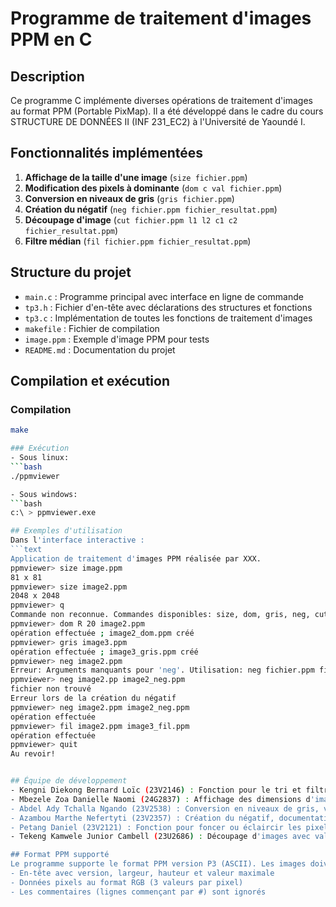# Programme de traitement d'images PPM en C

## Description
Ce programme C implémente diverses opérations de traitement d'images au format PPM (Portable PixMap). Il a été développé dans le cadre du cours STRUCTURE DE DONNÉES II (INF 231_EC2) à l'Université de Yaoundé I.

## Fonctionnalités implémentées
1. **Affichage de la taille d'une image** (`size fichier.ppm`)
2. **Modification des pixels à dominante** (`dom c val fichier.ppm`)
3. **Conversion en niveaux de gris** (`gris fichier.ppm`)
4. **Création du négatif** (`neg fichier.ppm fichier_resultat.ppm`)
5. **Découpage d'image** (`cut fichier.ppm l1 l2 c1 c2 fichier_resultat.ppm`)
6. **Filtre médian** (`fil fichier.ppm fichier_resultat.ppm`)

## Structure du projet
- `main.c` : Programme principal avec interface en ligne de commande
- `tp3.h` : Fichier d'en-tête avec déclarations des structures et fonctions
- `tp3.c` : Implémentation de toutes les fonctions de traitement d'images
- `makefile` : Fichier de compilation
- `image.ppm` : Exemple d'image PPM pour tests
- `README.md` : Documentation du projet

## Compilation et exécution

### Compilation
```bash
make

### Exécution
- Sous linux:
```bash
./ppmviewer

- Sous windows:
```bash
c:\ > ppmviewer.exe

## Exemples d'utilisation
Dans l'interface interactive :
```text
Application de traitement d'images PPM réalisée par XXX.
ppmviewer> size image.ppm
81 x 81
ppmviewer> size image2.ppm
2048 x 2048
ppmviewer> q
Commande non reconnue. Commandes disponibles: size, dom, gris, neg, cut, fil, quit
ppmviewer> dom R 20 image2.ppm
opération effectuée ; image2_dom.ppm créé
ppmviewer> gris image3.ppm
opération effectuée ; image3_gris.ppm créé
ppmviewer> neg image2.ppm
Erreur: Arguments manquants pour 'neg'. Utilisation: neg fichier.ppm fichier_resultat.ppm
ppmviewer> neg image2.pp image2_neg.ppm
fichier non trouvé
Erreur lors de la création du négatif
ppmviewer> neg image2.ppm image2_neg.ppm
opération effectuée
ppmviewer> fil image2.ppm image3_fil.ppm
opération effectuée
ppmviewer> quit
Au revoir!


## Équipe de développement
- Kengni Diekong Bernard Loïc (23V2146) : Fonction pour le tri et filtre médian, coordination technique, architecture du projet, tests approfondis de toutes les fonctionnalités et correction des bugs
- Mbezele Zoa Danielle Naomi (24G2837) : Affichage des dimensions d'image, gestion de la mémoire dynamique, parsing des en-têtes PPM avec gestion des commentaires
- Abdel Ady Tchalla Ngando (23V2538) : Conversion en niveaux de gris, validation des entrées utilisateur, gestion de la mémoire
- Azambou Marthe Nefertyti (23V2357) : Création du négatif, documentation, interface en ligne de commande interactive
- Petang Daniel (23V2121) : Fonction pour foncer ou éclaircir les pixels, messages d'utilisateur clairs et informatifs, gestion des noms de fichiers automatiques
- Tekeng Kamwele Junior Cambell (23U2686) : Découpage d'images avec validation des coordonnées, vérification de la robustesse face aux entrées erronées, fonctions de base de lecture/écriture des fichiers PPM

## Format PPM supporté
Le programme supporte le format PPM version P3 (ASCII). Les images doivent avoir :
- En-tête avec version, largeur, hauteur et valeur maximale
- Données pixels au format RGB (3 valeurs par pixel)
- Les commentaires (lignes commençant par #) sont ignorés

